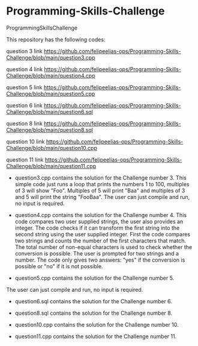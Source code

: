 # Programming-Skills-Challenge
ProgrammingSkillsChallenge

This repository has the following codes:

question 3
link https://github.com/felipeelias-ops/Programming-Skills-Challenge/blob/main/question3.cpp

question 4
link https://github.com/felipeelias-ops/Programming-Skills-Challenge/blob/main/question4.cpp

question 5
link https://github.com/felipeelias-ops/Programming-Skills-Challenge/blob/main/question5.cpp

question 6
link https://github.com/felipeelias-ops/Programming-Skills-Challenge/blob/main/question6.sql

question 8
link https://github.com/felipeelias-ops/Programming-Skills-Challenge/blob/main/question8.sql

question 10
link https://github.com/felipeelias-ops/Programming-Skills-Challenge/blob/main/question10.cpp

question 11
link https://github.com/felipeelias-ops/Programming-Skills-Challenge/blob/main/question11.cpp

* question3.cpp contains the solution for the Challenge number 3. 
This simple code just runs a loop that prints the numbers 1 to 100, multiples of 3 will show "Foo".
Multiples of 5 will print "Baa" and multiples of 3 and 5 will print the string "FooBaa".
The user can just compile and run, no input is required.

* question4.cpp contains the solution for the Challenge number 4. 
This code compares two user supplied strings, the user also provides an integer. The code checks if it can transform the first string into the second string using the user supplied integer. First the code compares two strings and counts the number of the first characters that match. The total number of non-equal characters is used to check whether the conversion is possible. The user is prompted for two strings and a number. The code only gives two answers: "yes" if the conversion is possible or "no" if it is not possible.

* question5.cpp contains the solution for the Challenge number 5. 

The user can just compile and run, no input is required.

* question6.sql contains the solution for the Challenge number 6. 

* question8.sql contains the solution for the Challenge number 8. 

* question10.cpp contains the solution for the Challenge number 10. 



* question11.cpp contains the solution for the Challenge number 11. 

